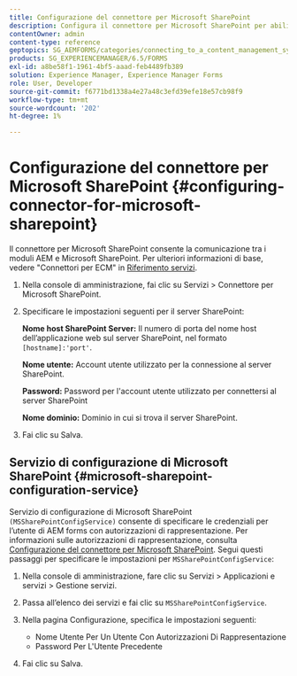 ```yaml
---
title: Configurazione del connettore per Microsoft SharePoint
description: Configura il connettore per Microsoft SharePoint per abilitare la comunicazione tra i moduli AEM e Microsoft SharePoint.
contentOwner: admin
content-type: reference
geptopics: SG_AEMFORMS/categories/connecting_to_a_content_management_system
products: SG_EXPERIENCEMANAGER/6.5/FORMS
exl-id: a8be58f1-1961-4bf5-aaad-feb4489fb389
solution: Experience Manager, Experience Manager Forms
role: User, Developer
source-git-commit: f6771bd1338a4e27a48c3efd39efe18e57cb98f9
workflow-type: tm+mt
source-wordcount: '202'
ht-degree: 1%

---
```


# Configurazione del connettore per Microsoft SharePoint {#configuring-connector-for-microsoft-sharepoint}

Il connettore per Microsoft SharePoint consente la comunicazione tra i moduli AEM e Microsoft SharePoint. Per ulteriori informazioni di base, vedere &quot;Connettori per ECM&quot; in [Riferimento servizi](https://www.adobe.com/go/learn_aemforms_services_63).

1. Nella console di amministrazione, fai clic su Servizi > Connettore per Microsoft SharePoint.
1. Specificare le impostazioni seguenti per il server SharePoint:

   **Nome host SharePoint Server:** Il numero di porta del nome host dell’applicazione web sul server SharePoint, nel formato `[hostname]:'port'`.

   **Nome utente:** Account utente utilizzato per la connessione al server SharePoint.

   **Password:** Password per l&#39;account utente utilizzato per connettersi al server SharePoint

   **Nome dominio:** Dominio in cui si trova il server SharePoint.

1. Fai clic su Salva.

## Servizio di configurazione di Microsoft SharePoint {#microsoft-sharepoint-configuration-service}

Servizio di configurazione di Microsoft SharePoint `(MSSharePointConfigService)` consente di specificare le credenziali per l’utente di AEM forms con autorizzazioni di rappresentazione. Per informazioni sulle autorizzazioni di rappresentazione, consulta [Configurazione del connettore per Microsoft SharePoint](https://help.adobe.com/en_US/AEMForms/6.1/SharePointConfig/index.html). Segui questi passaggi per specificare le impostazioni per `MSSharePointConfigService`:

1. Nella console di amministrazione, fare clic su Servizi > Applicazioni e servizi > Gestione servizi.
1. Passa all’elenco dei servizi e fai clic su `MSSharePointConfigService`.
1. Nella pagina Configurazione, specifica le impostazioni seguenti:

   * Nome Utente Per Un Utente Con Autorizzazioni Di Rappresentazione
   * Password Per L&#39;Utente Precedente

1. Fai clic su Salva.
